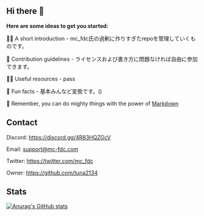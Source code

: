 ## Hi there 👋

**Here are some ideas to get you started:**

🙋‍♀️ A short introduction - mc_fdc氏の過剰に作りすぎたrepoを管理していくものです。

🌈 Contribution guidelines - ライセンスおよび書き方に問題なければ自由に参加できます。

👩‍💻 Useful resources - pass

🍿 Fun facts - 基本みんなど変態です。()

🧙 Remember, you can do mighty things with the power of [Markdown](https://docs.github.com/github/writing-on-github/getting-started-with-writing-and-formatting-on-github/basic-writing-and-formatting-syntax)

## Contact

Discord: https://discord.gg/4R83HQZGcV

Email: support@mc-fdc.com

Twitter: https://twitter.com/mc_fdc

Owner: https://github.com/tuna2134

## Stats

[![Anurag's GitHub stats](https://github-readme-stats.vercel.app/api?username=mc-fdc-dev)](https://github.com/anuraghazra/github-readme-stats)
